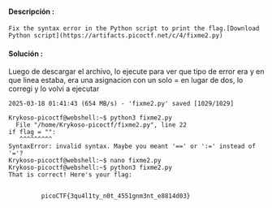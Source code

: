 #### Descripción :
	Fix the syntax error in the Python script to print the flag.[Download Python script](https://artifacts.picoctf.net/c/4/fixme2.py)
#### Solución :
Luego de descargar el archivo, lo ejecute para ver que tipo   de error era y en que linea estaba, era una asignacion con un solo = en lugar de dos, lo corregi y lo volvi a ejecutar

	2025-03-18 01:41:43 (654 MB/s) - 'fixme2.py' saved [1029/1029]

	Krykoso-picoctf@webshell:~$ python3 fixme2.py 
	  File "/home/Krykoso-picoctf/fixme2.py", line 22
    if flag = "":
       ^^^^^^^^^
	SyntaxError: invalid syntax. Maybe you meant '==' or ':=' instead of '='?
	Krykoso-picoctf@webshell:~$ nano fixme2.py 
	Krykoso-picoctf@webshell:~$ python3 fixme2.py 
	That is correct! Here's your flag:


			 picoCTF{3qu4l1ty_n0t_4551gnm3nt_e8814d03}